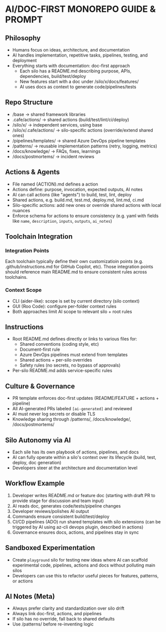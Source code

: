 # AI/DOC-FIRST MONOREPO GUIDE & PROMPT

## Philosophy
- Humans focus on ideas, architecture, and documentation
- AI handles implementation, repetitive tasks, pipelines, testing, and deployment
- Everything starts with documentation: doc-first approach
  - Each silo has a README.md describing purpose, APIs, dependencies, build/test/deploy
  - New features start with a doc under /silo/x/docs/features/
  - AI uses docs as context to generate code/pipelines/tests

## Repo Structure
- /base -> shared framework libraries
- .cafe/actions/ -> shared actions (build/test/lint/ci/deploy)
- /silo/x/ -> independent services, using base
- /silo/x/.cafe/actions/ -> silo-specific actions (override/extend shared ones)
- /pipelines/templates/ -> shared Azure DevOps pipeline templates
- /patterns/ -> reusable implementation patterns (retry, logging, metrics)
- /docs/knowledge/ -> FAQs, fixes, learnings
- /docs/postmortems/ -> incident reviews

## Actions & Agents
- File named {ACTION}.md defines a action
- Actions define: purpose, invocation, expected outputs, AI notes
- AI can call actions (like "agents") to build, test, lint, deploy
- Shared actions, e.g. build.md, test.md, deploy.md, lint.md, ci.md
- Silo-specific actions: add new ones or override shared actions with local nuances
- Enforce schema for actions to ensure consistency
  (e.g. yaml with fields like `name`, `description`, `inputs`, `outputs`, `ai_notes`)

## Toolchain Integration

### Integration Points
Each toolchain typically define their own customizatioin points (e.g. .github/instructions.md for GitHub Copilot, etc).
Those integration points should reference main README.md to ensure consistent rules across toolchains.

### Context Scope
- CLI (aider-like): scope is set by current directory (silo context)
- GUI (Roo Code): configure per-folder context rules
- Both approaches limit AI scope to relevant silo + root rules

## Instructions
- Root README.md defines directly or links to various files for:
  - Shared conventions (coding style, etc)
  - Document-first rule
  - Azure DevOps pipelines must extend from templates
  - Shared actions + per-silo overrides
  - Safety rules (no secrets, no bypass of approvals)
- Per-silo README.md adds service-specific rules

## Culture & Governance
- PR template enforces doc-first updates (README/FEATURE + actions + pipeline)
- All AI-generated PRs labeled `[ai-generated]` and reviewed
- AI must never log secrets or disable TLS
- Knowledge sharing through /patterns/, /docs/knowledge/, /docs/postmortems/

## Silo Autonomy via AI
- Each sile has its own playbook of actions, pipelines, and docs
- AI can fully operate within a silo's context over its lifecycle (build, test, deploy, doc generation)
- Developers steer at the architecture and documentation level

## Workflow Example
1. Developer writes README.md or feature doc
   (starting with draft PR to provide stage for discussion and team input)
2. AI reads doc, generates code/tests/pipeline changes
3. Developer reviews/polishes AI output
4. Commands ensure consistent build/test/deploy
5. CI/CD pipelines (ADO) run shared templates with silo extensions
   (can be triggered by AI using az-cli devops plugin, described in actions)
6. Governance ensures docs, actions, and pipelines stay in sync

## Sandboxed Experimentation
- Create `playground` silo for testing new ideas where AI can scaffold
  experimental code, pipelines, actions and docs without polluting main silos
- Developers can use this to refactor useful pieces for features, patterns, or actions

## AI Notes (Meta)
- Always prefer clarity and standardization over silo drift
- Always link doc-first, actions, and pipelines
- If silo has no override, fall back to shared defaults
- Use /patterns/ before re-inventing logic
